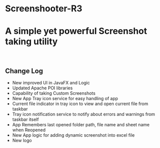 # Screenshooter-R3
<h1>A simple yet powerful Screenshot taking utility</h1>
<br>
<h2>Change Log</h2>
<ul>
  <li>	New improved UI in JavaFX and Logic</li>
<li>		Updated Apache POI libraries </li>
<li>	Capability of taking Custom Screenshots</li>
<li>		New App Tray icon service for easy handling of app</li>
<li>		Current file indicator in tray icon to view and open current file from taskbar</li>
<li>	Tray icon notification service to notify about errors and warnings from taskbar itself</li>
<li>		App Remembers last opened folder path, file name and sheet name when Reopened</li>
<li>		New App logic for adding dynamic screenshot into excel file</li>
<li>		New logo </li></ul>
